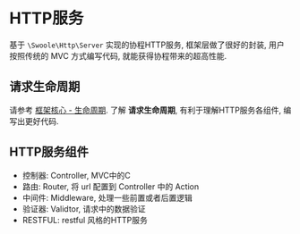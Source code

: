 # HTTP服务

基于 `\Swoole\Http\Server` 实现的协程HTTP服务, 框架层做了很好的封装, 用户按照传统的 MVC 方式编写代码, 就能获得协程带来的超高性能.

## 请求生命周期

请参考 [框架核心 - 生命周期](../core/framework.md). 了解 **请求生命周期**, 有利于理解HTTP服务各组件, 编写出更好代码.

## HTTP服务组件

- 控制器: Controller, MVC中的C
- 路由: Router, 将 url 配置到 Controller 中的 Action
- 中间件: Middleware, 处理一些前置或者后置逻辑
- 验证器: Validtor, 请求中的数据验证
- RESTFUL: restful 风格的HTTP服务